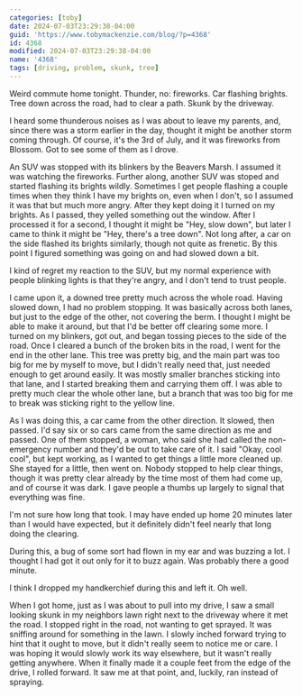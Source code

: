 ```yaml
---
categories: [toby]
date: 2024-07-03T23:29:38-04:00
guid: 'https://www.tobymackenzie.com/blog/?p=4368'
id: 4368
modified: 2024-07-03T23:29:38-04:00
name: '4368'
tags: [driving, problem, skunk, tree]
---
```


Weird commute home tonight.  Thunder, no: fireworks.  Car flashing brights.  Tree down across the road, had to clear a path.  Skunk by the driveway.

<!--more-->

I heard some thunderous noises as I was about to leave my parents, and, since there was a storm earlier in the day, thought it might be another storm coming through.  Of course, it's the 3rd of July, and it was fireworks from Blossom.  Got to see some of them as I drove.

An SUV was stopped with its blinkers by the Beavers Marsh.  I assumed it was watching the fireworks.  Further along, another SUV was stoped and started flashing its brights wildly.  Sometimes I get people flashing a couple times when they think I have my brights on, even when I don't, so I assumed it was that but much more angry.  After they kept doing it I turned on my brights.  As I passed, they yelled something out the window.  After I processed it for a second, I thought it might be "Hey, slow down", but later I came to think it might be "Hey, there's a tree down".  Not long after, a car on the side flashed its brights similarly, though not quite as frenetic.  By this point I figured something was going on and had slowed down a bit.

I kind of regret my reaction to the SUV, but my normal experience with people blinking lights is that they're angry, and I don't tend to trust people.

I came upon it, a downed tree pretty much across the whole road.  Having slowed down, I had no problem stopping.  It was basically across both lanes, but just to the edge of the other, not covering the berm.  I thought I might be able to make it around, but that I'd be better off clearing some more.  I turned on my blinkers, got out, and began tossing pieces to the side of the road.  Once I cleared a bunch of the broken bits in the road, I went for the end in the other lane.  This tree was pretty big, and the main part was too big for me by myself to move, but I didn't really need that, just needed enough to get around easily.  It was mostly smaller branches sticking into that lane, and I started breaking them and carrying them off.  I was able to pretty much clear the whole other lane, but a branch that was too big for me to break was sticking right to the yellow line.

As I was doing this, a car came from the other direction.  It slowed, then passed.  I'd say six or so cars came from the same direction as me and passed.  One of them stopped, a woman, who said she had called the non-emergency number and they'd be out to take care of it.  I said "Okay, cool cool", but kept working, as I wanted to get things a little more cleaned up.  She stayed for a little, then went on.  Nobody stopped to help clear things, though it was pretty clear already by the time most of them had come up, and of course it was dark.  I gave people a thumbs up largely to signal that everything was fine.

I'm not sure how long that took.  I may have ended up home 20 minutes later than I would have expected, but it definitely didn't feel nearly that long doing the clearing.

During this, a bug of some sort had flown in my ear and was buzzing a lot.  I thought I had got it out only for it to buzz again.  Was probably there a good minute.

I think I dropped my handkerchief during this and left it.  Oh well.

When I got home, just as I was about to pull into my drive, I saw a small looking skunk in my neighbors lawn right next to the driveway where it met the road.  I stopped right in the road, not wanting to get sprayed.  It was sniffing around for something in the lawn.  I slowly inched forward trying to hint that it ought to move, but it didn't really seem to notice me or care.  I was hoping it would slowly work its way elsewhere, but it wasn't really getting anywhere.  When it finally made it a couple feet from the edge of the drive, I rolled forward.  It saw me at that point, and, luckily, ran instead of spraying.
